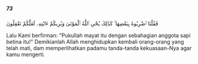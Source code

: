 ##### 73

<span class="ayah">فَقُلْنَا ٱضْرِبُوهُ بِبَعْضِهَا ۚ كَذَٰلِكَ يُحْىِ ٱللَّهُ ٱلْمَوْتَىٰ وَيُرِيكُمْ ءَايَٰتِهِۦ لَعَلَّكُمْ تَعْقِلُونَ</span>

<span class="ayah_translation">Lalu Kami berfirman: "Pukullah mayat itu dengan sebahagian anggota sapi betina itu!" Demikianlah Allah menghidupkan kembali orang-orang yang telah mati, dam memperlihatkan padamu tanda-tanda kekuasaan-Nya agar kamu mengerti.</span>
